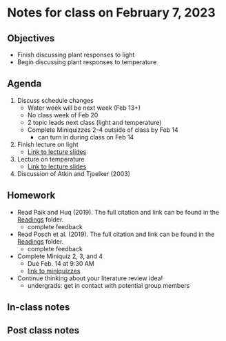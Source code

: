 # Notes for class on February 7, 2023

## Objectives
- Finish discussing plant responses to light
- Begin discussing plant responses to temperature

## Agenda
1. Discuss schedule changes
	- Water week will be next week (Feb 13+)
	- No class week of Feb 20
	- 2 topic leads next class (light and temperature)
	- Complete Miniquizzes 2-4 outside of class by Feb 14
		- can turn in during class on Feb 14
2. Finish lecture on light
	- [Link to lecture slides](../lecture_slides/slides_01.31.2023.pdf)
3. Lecture on temperature
	- [Link to lecture slides](../lecture_slides/slides_02.07.2023.pdf)
4. Discussion of Atkin and Tjoelker (2003)

## Homework
- Read Paik and Huq (2019). The full citation and link can be found in the 
[Readings](../readings) folder.
	- complete feedback
- Read Posch et al. (2019). The full citation and link can be found in the 
[Readings](../readings) folder.
	- complete feedback
- Complete Miniquiz 2, 3, and 4 
	- Due Feb. 14 at 9:30 AM
	- [link to miniquizzes](../miniquizzes)
- Continue thinking about your literature review idea!
	- undergrads: get in contact with potential group members

## In-class notes

## Post class notes